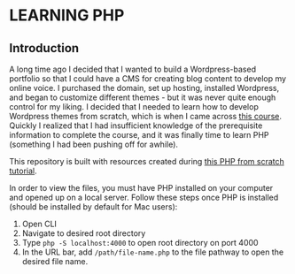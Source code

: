 <!-- @format -->

# LEARNING PHP

## Introduction

A long time ago I decided that I wanted to build a Wordpress-based portfolio so that I could have a CMS for creating blog content to develop my online voice. I purchased the domain, set up hosting, installed Wordpress, and began to customize different themes - but it was never quite enough control for my liking. I decided that I needed to learn how to develop Wordpress themes from scratch, which is when I came across [this course](https://youtu.be/-h7gOJbIpmo). Quickly I realized that I had insufficient knowledge of the prerequisite information to complete the course, and it was finally time to learn PHP (something I had been pushing off for awhile).

This repository is built with resources created during [this PHP from scratch tutorial](https://youtu.be/OK_JCtrrv-c).

In order to view the files, you must have PHP installed on your computer and opened up on a local server. Follow these steps once PHP is installed (should be installed by default for Mac users):

1. Open CLI
2. Navigate to desired root directory
3. Type `php -S localhost:4000` to open root directory on port 4000
4. In the URL bar, add `/path/file-name.php` to the file pathway to open the desired file name.
